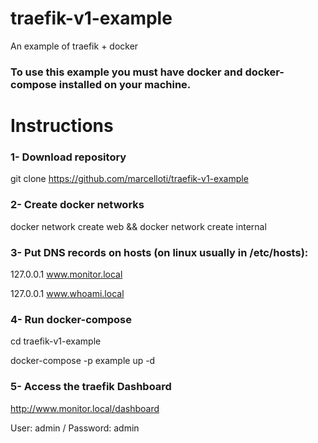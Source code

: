 # traefik-v1-example
An example of traefik + docker

### To use this example you must have docker and docker-compose installed on your machine. ###

# Instructions

### 1- Download repository
   git clone https://github.com/marcelloti/traefik-v1-example
   
### 2- Create docker networks
   docker network create web && docker network create internal

### 3- Put DNS records on hosts (on linux usually in /etc/hosts):
127.0.0.1 www.monitor.local

127.0.0.1 www.whoami.local

### 4- Run docker-compose
cd traefik-v1-example

docker-compose -p example up -d

### 5- Access the traefik Dashboard
http://www.monitor.local/dashboard 

User: admin / Password: admin
